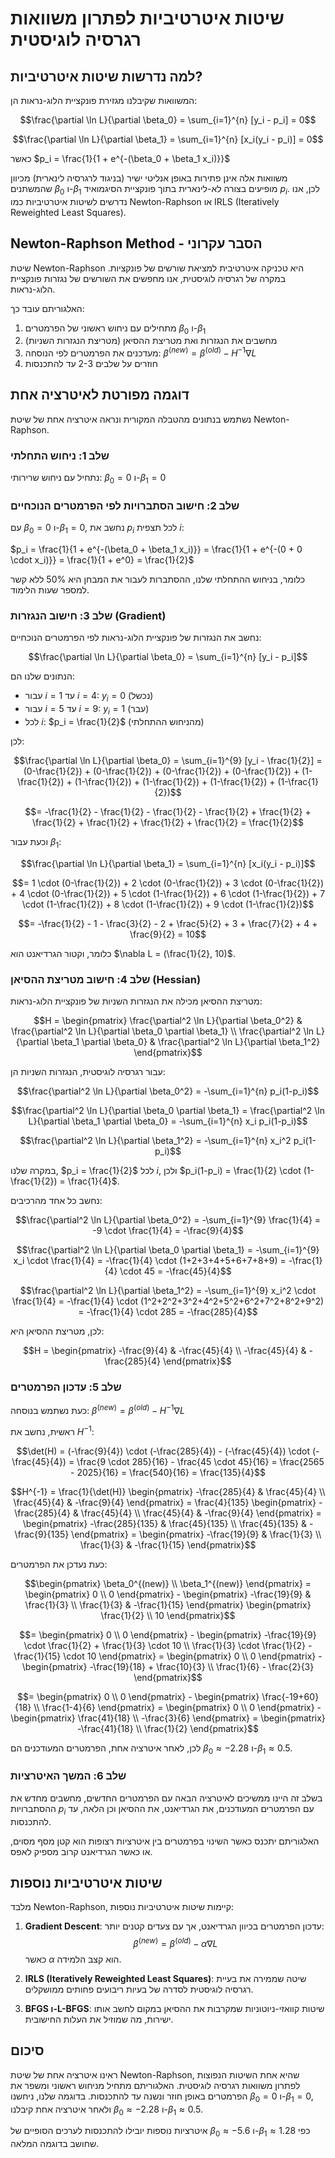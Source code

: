 # שיטות איטרטיביות לפתרון משוואות רגרסיה לוגיסטית

## למה נדרשות שיטות איטרטיביות?

המשוואות שקיבלנו מגזירת פונקציית הלוג-נראות הן:

$$\frac{\partial \ln L}{\partial \beta_0} = \sum_{i=1}^{n} [y_i - p_i] = 0$$

$$\frac{\partial \ln L}{\partial \beta_1} = \sum_{i=1}^{n} [x_i(y_i - p_i)] = 0$$

כאשר $p_i = \frac{1}{1 + e^{-(\beta_0 + \beta_1 x_i)}}$

משוואות אלה אינן פתירות באופן אנליטי ישיר (בניגוד לרגרסיה לינארית) מכיוון שהמשתנים $\beta_0$ ו-$\beta_1$ מופיעים בצורה לא-לינארית בתוך פונקציית הסיגמואיד $p_i$. לכן, אנו נדרשים לשיטות איטרטיביות כמו Newton-Raphson או IRLS (Iteratively Reweighted Least Squares).

## Newton-Raphson Method - הסבר עקרוני

שיטת Newton-Raphson היא טכניקה איטרטיבית למציאת שורשים של פונקציות. במקרה של רגרסיה לוגיסטית, אנו מחפשים את השורשים של נגזרות פונקציית הלוג-נראות.

האלגוריתם עובד כך:
1. מתחילים עם ניחוש ראשוני של הפרמטרים $\beta_0$ ו-$\beta_1$
2. מחשבים את הנגזרות ואת מטריצת ההסיאן (מטריצת הנגזרות השניות)
3. מעדכנים את הפרמטרים לפי הנוסחה: $\beta^{(new)} = \beta^{(old)} - H^{-1} \nabla L$
4. חוזרים על שלבים 2-3 עד להתכנסות

## דוגמה מפורטת לאיטרציה אחת

נשתמש בנתונים מהטבלה המקורית ונראה איטרציה אחת של שיטת Newton-Raphson.

### שלב 1: ניחוש התחלתי
נתחיל עם ניחוש שרירותי: $\beta_0 = 0$ ו-$\beta_1 = 0$

### שלב 2: חישוב הסתברויות לפי הפרמטרים הנוכחיים

עם $\beta_0 = 0$ ו-$\beta_1 = 0$, נחשב את $p_i$ לכל תצפית $i$:

$p_i = \frac{1}{1 + e^{-(\beta_0 + \beta_1 x_i)}} = \frac{1}{1 + e^{-(0 + 0 \cdot x_i)}} = \frac{1}{1 + e^0} = \frac{1}{2}$

כלומר, בניחוש ההתחלתי שלנו, ההסתברות לעבור את המבחן היא 50% ללא קשר למספר שעות הלימוד.

### שלב 3: חישוב הנגזרות (Gradient)

נחשב את הנגזרות של פונקציית הלוג-נראות לפי הפרמטרים הנוכחיים:

$$\frac{\partial \ln L}{\partial \beta_0} = \sum_{i=1}^{n} [y_i - p_i]$$

הנתונים שלנו הם:
- עבור $i=1$ עד $i=4$: $y_i = 0$ (נכשל)
- עבור $i=5$ עד $i=9$: $y_i = 1$ (עבר)
- לכל $i$: $p_i = \frac{1}{2}$ (מהניחוש ההתחלתי)

לכן:

$$\frac{\partial \ln L}{\partial \beta_0} = \sum_{i=1}^{9} [y_i - \frac{1}{2}] = (0-\frac{1}{2}) + (0-\frac{1}{2}) + (0-\frac{1}{2}) + (0-\frac{1}{2}) + (1-\frac{1}{2}) + (1-\frac{1}{2}) + (1-\frac{1}{2}) + (1-\frac{1}{2}) + (1-\frac{1}{2})$$

$$= -\frac{1}{2} - \frac{1}{2} - \frac{1}{2} - \frac{1}{2} + \frac{1}{2} + \frac{1}{2} + \frac{1}{2} + \frac{1}{2} + \frac{1}{2} = \frac{1}{2}$$

וכעת עבור $\beta_1$:

$$\frac{\partial \ln L}{\partial \beta_1} = \sum_{i=1}^{n} [x_i(y_i - p_i)]$$

$$= 1 \cdot (0-\frac{1}{2}) + 2 \cdot (0-\frac{1}{2}) + 3 \cdot (0-\frac{1}{2}) + 4 \cdot (0-\frac{1}{2}) + 5 \cdot (1-\frac{1}{2}) + 6 \cdot (1-\frac{1}{2}) + 7 \cdot (1-\frac{1}{2}) + 8 \cdot (1-\frac{1}{2}) + 9 \cdot (1-\frac{1}{2})$$

$$= -\frac{1}{2} - 1 - \frac{3}{2} - 2 + \frac{5}{2} + 3 + \frac{7}{2} + 4 + \frac{9}{2} = 10$$

כלומר, וקטור הגרדיאנט הוא $\nabla L = (\frac{1}{2}, 10)$.

### שלב 4: חישוב מטריצת ההסיאן (Hessian)

מטריצת ההסיאן מכילה את הנגזרות השניות של פונקציית הלוג-נראות:

$$H = 
\begin{pmatrix}
\frac{\partial^2 \ln L}{\partial \beta_0^2} & \frac{\partial^2 \ln L}{\partial \beta_0 \partial \beta_1} \\
\frac{\partial^2 \ln L}{\partial \beta_1 \partial \beta_0} & \frac{\partial^2 \ln L}{\partial \beta_1^2}
\end{pmatrix}$$

עבור רגרסיה לוגיסטית, הנגזרות השניות הן:

$$\frac{\partial^2 \ln L}{\partial \beta_0^2} = -\sum_{i=1}^{n} p_i(1-p_i)$$

$$\frac{\partial^2 \ln L}{\partial \beta_0 \partial \beta_1} = \frac{\partial^2 \ln L}{\partial \beta_1 \partial \beta_0} = -\sum_{i=1}^{n} x_i p_i(1-p_i)$$

$$\frac{\partial^2 \ln L}{\partial \beta_1^2} = -\sum_{i=1}^{n} x_i^2 p_i(1-p_i)$$

במקרה שלנו, $p_i = \frac{1}{2}$ לכל $i$, ולכן $p_i(1-p_i) = \frac{1}{2} \cdot (1-\frac{1}{2}) = \frac{1}{4}$.

נחשב כל אחד מהרכיבים:

$$\frac{\partial^2 \ln L}{\partial \beta_0^2} = -\sum_{i=1}^{9} \frac{1}{4} = -9 \cdot \frac{1}{4} = -\frac{9}{4}$$

$$\frac{\partial^2 \ln L}{\partial \beta_0 \partial \beta_1} = -\sum_{i=1}^{9} x_i \cdot \frac{1}{4} = -\frac{1}{4} \cdot (1+2+3+4+5+6+7+8+9) = -\frac{1}{4} \cdot 45 = -\frac{45}{4}$$

$$\frac{\partial^2 \ln L}{\partial \beta_1^2} = -\sum_{i=1}^{9} x_i^2 \cdot \frac{1}{4} = -\frac{1}{4} \cdot (1^2+2^2+3^2+4^2+5^2+6^2+7^2+8^2+9^2) = -\frac{1}{4} \cdot 285 = -\frac{285}{4}$$

לכן, מטריצת ההסיאן היא:

$$H = 
\begin{pmatrix}
-\frac{9}{4} & -\frac{45}{4} \\
-\frac{45}{4} & -\frac{285}{4}
\end{pmatrix}$$

### שלב 5: עדכון הפרמטרים

כעת נשתמש בנוסחה: $\beta^{(new)} = \beta^{(old)} - H^{-1} \nabla L$

ראשית, נחשב את $H^{-1}$:

$$\det(H) = (-\frac{9}{4}) \cdot (-\frac{285}{4}) - (-\frac{45}{4}) \cdot (-\frac{45}{4}) = \frac{9 \cdot 285}{16} - \frac{45 \cdot 45}{16} = \frac{2565 - 2025}{16} = \frac{540}{16} = \frac{135}{4}$$

$$H^{-1} = \frac{1}{\det(H)}
\begin{pmatrix}
-\frac{285}{4} & \frac{45}{4} \\
\frac{45}{4} & -\frac{9}{4}
\end{pmatrix} = \frac{4}{135}
\begin{pmatrix}
-\frac{285}{4} & \frac{45}{4} \\
\frac{45}{4} & -\frac{9}{4}
\end{pmatrix} =
\begin{pmatrix}
-\frac{285}{135} & \frac{45}{135} \\
\frac{45}{135} & -\frac{9}{135}
\end{pmatrix} =
\begin{pmatrix}
-\frac{19}{9} & \frac{1}{3} \\
\frac{1}{3} & -\frac{1}{15}
\end{pmatrix}$$

כעת נעדכן את הפרמטרים:

$$\begin{pmatrix} \beta_0^{(new)} \\ \beta_1^{(new)} \end{pmatrix} = \begin{pmatrix} 0 \\ 0 \end{pmatrix} - \begin{pmatrix} -\frac{19}{9} & \frac{1}{3} \\ \frac{1}{3} & -\frac{1}{15} \end{pmatrix} \begin{pmatrix} \frac{1}{2} \\ 10 \end{pmatrix}$$

$$= \begin{pmatrix} 0 \\ 0 \end{pmatrix} - \begin{pmatrix} -\frac{19}{9} \cdot \frac{1}{2} + \frac{1}{3} \cdot 10 \\ \frac{1}{3} \cdot \frac{1}{2} - \frac{1}{15} \cdot 10 \end{pmatrix} = \begin{pmatrix} 0 \\ 0 \end{pmatrix} - \begin{pmatrix} -\frac{19}{18} + \frac{10}{3} \\ \frac{1}{6} - \frac{2}{3} \end{pmatrix}$$

$$= \begin{pmatrix} 0 \\ 0 \end{pmatrix} - \begin{pmatrix} \frac{-19+60}{18} \\ \frac{1-4}{6} \end{pmatrix} = \begin{pmatrix} 0 \\ 0 \end{pmatrix} - \begin{pmatrix} \frac{41}{18} \\ -\frac{3}{6} \end{pmatrix} = \begin{pmatrix} -\frac{41}{18} \\ \frac{1}{2} \end{pmatrix}$$

לכן, לאחר איטרציה אחת, הפרמטרים המעודכנים הם $\beta_0 \approx -2.28$ ו-$\beta_1 \approx 0.5$.

### שלב 6: המשך האיטרציות

בשלב זה היינו ממשיכים לאיטרציה הבאה עם הפרמטרים החדשים, מחשבים מחדש את ההסתברויות $p_i$ עם הפרמטרים המעודכנים, את הגרדיאנט, את ההסיאן וכן הלאה, עד להתכנסות.

האלגוריתם יתכנס כאשר השינוי בפרמטרים בין איטרציות רצופות הוא קטן מסף מסוים, או כאשר הגרדיאנט קרוב מספיק לאפס.

## שיטות איטרטיביות נוספות

מלבד Newton-Raphson, קיימות שיטות איטרטיביות נוספות:

1. **Gradient Descent**: עדכון הפרמטרים בכיוון הגרדיאנט, אך עם צעדים קטנים יותר:
   $$\beta^{(new)} = \beta^{(old)} - \alpha \nabla L$$
   כאשר $\alpha$ הוא קצב הלמידה.

2. **IRLS (Iteratively Reweighted Least Squares)**: שיטה שממירה את בעיית רגרסיה לוגיסטית לסדרה של בעיות ריבועים פחותים ממושקלים.

3. **BFGS ו-L-BFGS**: שיטות קוואזי-ניוטוניות שמקרבות את ההסיאן במקום לחשב אותו ישירות, מה שמוזיל את העלות החישובית.

## סיכום

ראינו איטרציה אחת של שיטת Newton-Raphson, שהיא אחת השיטות הנפוצות לפתרון משוואות רגרסיה לוגיסטית. האלגוריתם מתחיל מניחוש ראשוני ומשפר את הפרמטרים באופן חוזר ונשנה עד להתכנסות. בדוגמה שלנו, ניחשנו $\beta_0 = 0$ ו-$\beta_1 = 0$, ולאחר איטרציה אחת קיבלנו $\beta_0 \approx -2.28$ ו-$\beta_1 \approx 0.5$. 

איטרציות נוספות יובילו להתכנסות לערכים הסופיים של $\beta_0 \approx -5.6$ ו-$\beta_1 \approx 1.28$ כפי שחושב בדוגמה המלאה.
